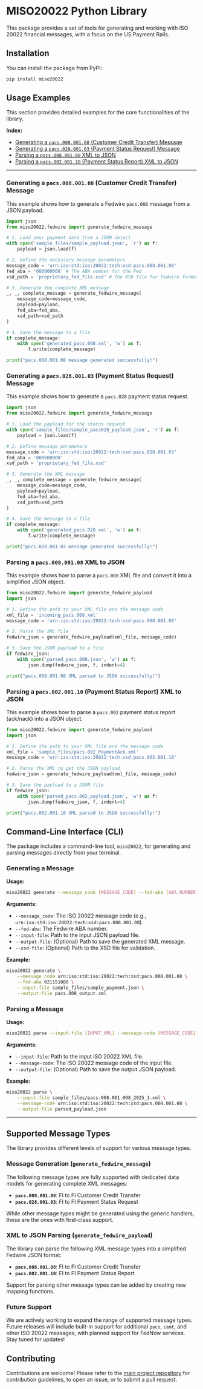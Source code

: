 # MISO20022 Python Library

This package provides a set of tools for generating and working with ISO 20022 financial messages, with a focus on the US Payment Rails.


## Installation

You can install the package from PyPI:

```bash
pip install miso20022
```

## Usage Examples

This section provides detailed examples for the core functionalities of the library.

**Index:**
- [Generating a `pacs.008.001.08` (Customer Credit Transfer) Message](#generating-a-pacs00800108-customer-credit-transfer-message)
- [Generating a `pacs.028.001.03` (Payment Status Request) Message](#generating-a-pacs02800103-payment-status-request-message)
- [Parsing a `pacs.008.001.08` XML to JSON](#parsing-a-pacs00800108-xml-to-json)
- [Parsing a `pacs.002.001.10` (Payment Status Report) XML to JSON](#parsing-a-pacs00200110-payment-status-report-xml-to-json)

---

### Generating a `pacs.008.001.08` (Customer Credit Transfer) Message

This example shows how to generate a Fedwire `pacs.008` message from a JSON payload.

```python
import json
from miso20022.fedwire import generate_fedwire_message

# 1. Load your payment data from a JSON object
with open('sample_files/sample_payload.json', 'r') as f:
    payload = json.load(f)

# 2. Define the necessary message parameters
message_code = 'urn:iso:std:iso:20022:tech:xsd:pacs.008.001.08'
fed_aba = '000000008' # The ABA number for the Fed
xsd_path = 'proprietary_fed_file.xsd' # The XSD file for fedwire format

# 3. Generate the complete XML message
_, _, complete_message = generate_fedwire_message(
    message_code=message_code,
    payload=payload,
    fed_aba=fed_aba,
    xsd_path=xsd_path
)

# 4. Save the message to a file
if complete_message:
    with open('generated_pacs.008.xml', 'w') as f:
        f.write(complete_message)

print("pacs.008.001.08 message generated successfully!")
```

### Generating a `pacs.028.001.03` (Payment Status Request) Message

This example shows how to generate a `pacs.028` payment status request.

```python
import json
from miso20022.fedwire import generate_fedwire_message

# 1. Load the payload for the status request
with open('sample_files/sample_pacs028_payload.json', 'r') as f:
    payload = json.load(f)

# 2. Define message parameters
message_code = 'urn:iso:std:iso:20022:tech:xsd:pacs.028.001.03'
fed_aba = '000000008'
xsd_path = 'proprietary_fed_file.xsd'

# 3. Generate the XML message
_, _, complete_message = generate_fedwire_message(
    message_code=message_code,
    payload=payload,
    fed_aba=fed_aba,
    xsd_path=xsd_path
)

# 4. Save the message to a file
if complete_message:
    with open('generated_pacs.028.xml', 'w') as f:
        f.write(complete_message)

print("pacs.028.001.03 message generated successfully!")
```

### Parsing a `pacs.008.001.08` XML to JSON

This example shows how to parse a `pacs.008` XML file and convert it into a simplified JSON object.

```python
from miso20022.fedwire import generate_fedwire_payload
import json

# 1. Define the path to your XML file and the message code
xml_file = 'incoming_pacs.008.xml'
message_code = 'urn:iso:std:iso:20022:tech:xsd:pacs.008.001.08'

# 2. Parse the XML file
fedwire_json = generate_fedwire_payload(xml_file, message_code)

# 3. Save the JSON payload to a file
if fedwire_json:
    with open('parsed_pacs.008.json', 'w') as f:
        json.dump(fedwire_json, f, indent=4)

print("pacs.008.001.08 XML parsed to JSON successfully!")
```

### Parsing a `pacs.002.001.10` (Payment Status Report) XML to JSON

This example shows how to parse a `pacs.002` payment status report (ack/nack) into a JSON object.

```python
from miso20022.fedwire import generate_fedwire_payload
import json

# 1. Define the path to your XML file and the message code
xml_file = 'sample_files/pacs.002_PaymentAck.xml'
message_code = 'urn:iso:std:iso:20022:tech:xsd:pacs.002.001.10'

# 2. Parse the XML to get the JSON payload
fedwire_json = generate_fedwire_payload(xml_file, message_code)

# 3. Save the payload to a JSON file
if fedwire_json:
    with open('parsed_pacs.002_payload.json', 'w') as f:
        json.dump(fedwire_json, f, indent=4)

print("pacs.002.001.10 XML parsed to JSON successfully!")
```

## Command-Line Interface (CLI)

The package includes a command-line tool, `miso20022`, for generating and parsing messages directly from your terminal.

### Generating a Message

**Usage:**

```bash
miso20022 generate --message_code [MESSAGE_CODE] --fed-aba [ABA_NUMBER] --input-file [PAYLOAD_FILE] --output-file [OUTPUT_XML]
```

**Arguments:**

-   `--message_code`: The ISO 20022 message code (e.g., `urn:iso:std:iso:20022:tech:xsd:pacs.008.001.08`).
-   `--fed-aba`: The Fedwire ABA number.
-   `--input-file`: Path to the input JSON payload file.
-   `--output-file`: (Optional) Path to save the generated XML message.
-   `--xsd-file`: (Optional) Path to the XSD file for validation.

**Example:**

```bash
miso20022 generate \
    --message_code urn:iso:std:iso:20022:tech:xsd:pacs.008.001.08 \
    --fed-aba 021151080 \
    --input-file sample_files/sample_payment.json \
    --output-file pacs.008_output.xml
```

### Parsing a Message

**Usage:**

```bash
miso20022 parse --input-file [INPUT_XML] --message-code [MESSAGE_CODE] --output-file [OUTPUT_JSON]
```

**Arguments:**

-   `--input-file`: Path to the input ISO 20022 XML file.
-   `--message-code`: The ISO 20022 message code of the input file.
-   `--output-file`: (Optional) Path to save the output JSON payload.

**Example:**

```bash
miso20022 parse \
    --input-file sample_files/pacs.008.001.008_2025_1.xml \
    --message-code urn:iso:std:iso:20022:tech:xsd:pacs.008.001.08 \
    --output-file parsed_payload.json
```

---

## Supported Message Types

The library provides different levels of support for various message types.

### Message Generation (`generate_fedwire_message`)

The following message types are fully supported with dedicated data models for generating complete XML messages:

-   **`pacs.008.001.08`**: FI to FI Customer Credit Transfer
-   **`pacs.028.001.03`**: FI to FI Payment Status Request

While other message types might be generated using the generic handlers, these are the ones with first-class support.

### XML to JSON Parsing (`generate_fedwire_payload`)

The library can parse the following XML message types into a simplified Fedwire JSON format:

-   **`pacs.008.001.08`**: FI to FI Customer Credit Transfer
-   **`pacs.002.001.10`**: FI to FI Payment Status Report

Support for parsing other message types can be added by creating new mapping functions.

### Future Support

We are actively working to expand the range of supported message types. Future releases will include built-in support for additional `pacs`, `camt`, and other ISO 20022 messages, with planned support for FedNow services. Stay tuned for updates!

## Contributing

Contributions are welcome! Please refer to the [main project repository](https://github.com/Mbanq/iso20022) for contribution guidelines, to open an issue, or to submit a pull request.


